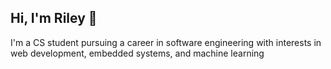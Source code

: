 ## Hi, I'm Riley 👋
I'm a CS student pursuing a career in software engineering with interests in web development, embedded systems, and machine learning


<!---
nfletcher27/nfletcher27 is a ✨ special ✨ repository because its `README.md` (this file) appears on your GitHub profile.
You can click the Preview link to take a look at your changes.
--->
